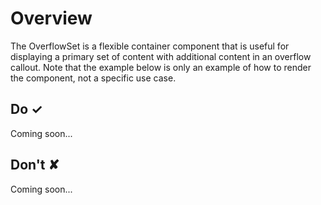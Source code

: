 # Overview
The OverflowSet is a flexible container component that is useful for displaying a primary set of content with additional content in an overflow callout. Note that the example below is only an example of how to render the component, not a specific use case.


## Do &#10003;
Coming soon...

## Don't &#10008;
Coming soon...